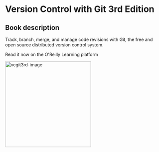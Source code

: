 # Version Control with Git 3rd Edition

## Book description
Track, branch, merge, and manage code revisions with Git, the free and open source distributed version control system.

Read it now on the O'Reilly Learning platform

<img width="275" alt="vcgit3rd-image" src="https://user-image.githubusercontent.com/38374809/170501959-b29efa15-fcf3-45cd=9ccb=13ac5c3a3e19.png">